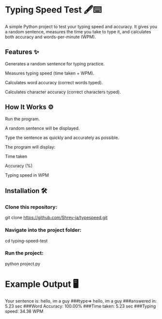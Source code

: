 # Typing Speed Test 🖋️⌨️

A simple Python project to test your typing speed and accuracy.
It gives you a random sentence, measures the time you take to type it, and calculates both accuracy and words-per-minute (WPM).

## Features ✨

Generates a random sentence for typing practice.

Measures typing speed (time taken + WPM).

Calculates word accuracy (correct words typed).

Calculates character accuracy (correct characters typed).

## How It Works ⚙️

Run the program.

A random sentence will be displayed.

Type the sentence as quickly and accurately as possible.

The program will display:

Time taken

Accuracy (%)

Typing speed in WPM
## Installation 🛠️

### Clone this repository:

git clone https://github.com/Shrey-ja/typespeed.git


### Navigate into the project folder:

cd typing-speed-test


### Run the project:

python project.py

# Example Output 🖥️
Your sentence is: hello, im a guy
###type=> hello, im a guy
 ###answered in: 5.23 sec
###Word Accuracy: 100.00%
###Time taken: 5.23 sec
###Typing speed: 34.38 WPM
